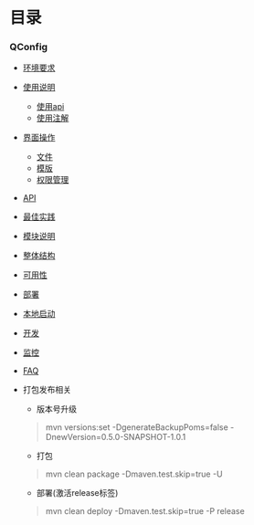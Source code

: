 # 目录

### QConfig

* [环境要求](doc/prerequest.md)
* [使用说明](doc/howto.md)
  - [使用api](doc/useWithApi.md)
  - [使用注解](doc/useWithAnnotation.md)
* [界面操作](doc/portal.md) 
  - [文件](doc/portal.md#文件)
  - [模版](doc/portal.md#模版)
  - [权限管理](doc/portal.md#权限管理)
* [API](doc/api.md)
* [最佳实践](doc/bestpractice.md)
* [模块说明](doc/code.md)
* [整体结构](doc/arch.md)
* [可用性](doc/ha.md)
* [部署](doc/start.md)
* [本地启动](doc/devStart.md)
* [开发](doc/dev.md)
* [监控](doc/monitor.md)
* [FAQ](doc/faq.md)

* 打包发布相关
  * 版本号升级
  > mvn versions:set -DgenerateBackupPoms=false -DnewVersion=0.5.0-SNAPSHOT-1.0.1
  * 打包
  > mvn clean package -Dmaven.test.skip=true -U
  * 部署(激活release标签)
  > mvn clean deploy -Dmaven.test.skip=true -P release